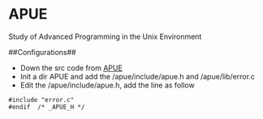 APUE
====

Study of Advanced Programming in the Unix Environment

##Configurations##

+ Down the src code from [APUE](http://www.apuebook.com/)
+ Init a dir APUE and add the /apue/include/apue.h and /apue/lib/error.c 
+ Edit the /apue/include/apue.h, add the line as follow

```
#include "error.c"
#endif	/* _APUE_H */
```
